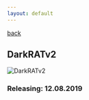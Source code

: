 ```yaml
---
layout: default
---
```

[back](./)  
## DarkRATv2  

![DarkRATv2](https://raw.githubusercontent.com/albertzsigovits/malware-writeups/master/DarkRATv2/darkratv2.png)  

### Releasing: 12.08.2019  